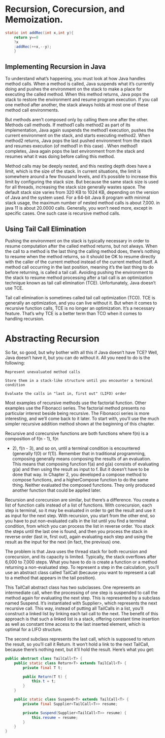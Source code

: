 # Recursion, Corecursion, and Memoization.
`````java
static int addRec(int x,int y){
    return y==0
    ?x
    :addRec(++x,--y);
    }
`````
## Implementing Recursion in Java

To understand what’s happening, you must look at how Java handles method calls. When a method is
called, Java suspends what it’s currently doing and pushes the environment on the stack to make a
place for executing the called method. When this method returns, Java pops the stack to restore the
environment and resume program execution. If you call one method after another, the stack always
holds at most one of these method call environments.

But methods aren’t composed only by calling them one after the other. Methods call methods. If
method1 calls method2 as part of its implementation, Java again suspends the method1 execution,
pushes the current environment on the stack, and starts executing method2. When method2 returns,
Java pops the last pushed environment from the stack and resumes execution (of method1 in this case)
. When method1 completes, Java again pops the last environment from the stack and resumes what it
was doing before calling this method.

Method calls may be deeply nested, and this nesting depth does have a limit, which is the size of
the stack. In current situations, the limit is somewhere around a few thousand levels, and it’s
possible to increase this limit by configuring the stack size. But because the same stack size is
used for all threads, increasing the stack size generally wastes space. The default stack size
varies from 320 KB to 1024 KB, depending on the version of Java and the system used. For a 64-bit
Java 8 program with minimal stack usage, the maximum number of nested method calls is about 7,000.
in java 11 is about 20.0000 calls.
Generally, you won’t need more, except in specific cases. One such case is recursive method calls.

## Using Tail Call Elimination

Pushing the environment on the stack is typically necessary in order to resume computation after the
called method returns, but not always. When the call to a method is the last thing the calling
method does, there’s nothing to resume when the method returns, so it should be OK to resume
directly with the caller of the current method instead of the current method itself. A method call
occurring in the last position, meaning it’s the last thing to do before returning, is called a tail
call. Avoiding pushing the environment to the stack to resume method processing after a tail call is
an optimization technique known as tail call elimination (TCE). Unfortunately, Java doesn’t use TCE.

Tail call elimination is sometimes called tail call optimization (TCO). TCE is generally an
optimization, and you can live without it. But when it comes to recursive function calls, TCE is no
longer an optimization. It’s a necessary feature. That’s why TCE is a better term than TCO when it
comes to handling recursion.

# Abstracting Recursion

So far, so good, but why bother with all this if Java doesn’t have TCE? Well, Java doesn’t have it,
but you can do without it. All you need to do is the following:

    Represent unevaluated method calls

    Store them in a stack-like structure until you encounter a terminal condition

    Evaluate the calls in "last in, first out" (LIFO) order

Most examples of recursive methods use the factorial function. Other examples use the Fibonacci
series. The factorial method presents no particular interest beside being recursive. The Fibonacci
series is more interesting, and we’ll come back to it later. To start with, you’ll use the much
simpler recursive addition method shown at the beginning of this chapter.

Recursive and corecursive functions are both functions where f(n) is a composition of f(n - 1), f(n
- 2), f(n - 3), and so on, until a terminal condition is encountered (generally f(0) or f(1)).
Remember that in traditional programming, composing generally means composing the results of an
evaluation. This means that composing function f(a) and g(a) consists of evaluating g(a) and then
using the result as input to f. But it doesn’t have to be done that way. In Chapter 2, you developed
a compose method to compose functions, and a higherCompose function to do the same thing. Neither
evaluated the composed functions. They only produced another function that could be applied later.

Recursion and corecursion are similar, but there’s a difference. You create a list of function calls
instead of a list of functions. With corecursion, each step is terminal, so it may be evaluated in
order to get the result and use it as input for the next step. With recursion, you start from the
other end, so you have to put non-evaluated calls in the list until you find a terminal condition,
from which you can process the list in reverse order. You stack the steps until the last one is
found, and then you process the stack in reverse order (last in, first out), again evaluating each
step and using the result as the input for the next (in fact, the previous) one.

The problem is that Java uses the thread stack for both recursion and corecursion, and its capacity
is limited. Typically, the stack overflows after 6,000 to 7,000 steps. What you have to do is create
a function or a method returning a non-evaluated step. To represent a step in the calculation,
you’ll use an abstract class called TailCall (because you want to represent a call to a method that
appears in the tail position).

This TailCall abstract class has two subclasses. One represents an intermediate call, when the
processing of one step is suspended to call the method again for evaluating the next step. This is
represented by a subclass named Suspend. It’s instantiated with Supplier<TailCall>>, which
represents the next recursive call. This way, instead of putting all TailCalls in a list, you’ll
construct a linked list by linking each tail call to the next. The benefit of this approach is that
such a linked list is a stack, offering constant time insertion as well as constant time access to
the last inserted element, which is optimal for a LIFO structure.

The second subclass represents the last call, which is supposed to return the result, so you’ll call
it Return. It won’t hold a link to the next TailCall, because there’s nothing next, but it’ll hold
the result. Here’s what you get:

````java
public abstract class TailCall<T> {
    public static class Return<T> extends TailCall<T> {
        private final T t;

        public Return(T t) {
            this.t = t;
        }
    }

    public static class Suspend<T> extends TailCall<T> {
        private final Supplier<TailCall<T>> resume;

        private Suspend(Supplier<TailCall<T>> resume) {
            this.resume = resume;
        }
    }
}
````
